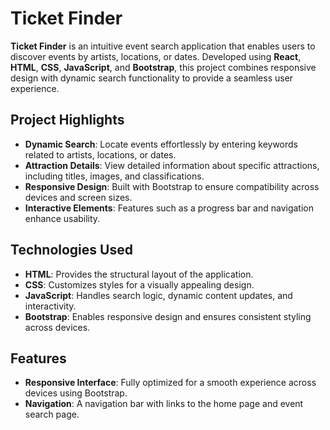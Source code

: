 # Ticket Finder

**Ticket Finder** is an intuitive event search application that enables users to discover events by artists, locations, or dates. Developed using  **React**, **HTML**, **CSS**, **JavaScript**, and **Bootstrap**, this project combines responsive design with dynamic search functionality to provide a seamless user experience. 

## Project Highlights
- **Dynamic Search**: Locate events effortlessly by entering keywords related to artists, locations, or dates.  
- **Attraction Details**: View detailed information about specific attractions, including titles, images, and classifications.  
- **Responsive Design**: Built with Bootstrap to ensure compatibility across devices and screen sizes.  
- **Interactive Elements**: Features such as a progress bar and navigation enhance usability.  

## Technologies Used
- **HTML**: Provides the structural layout of the application.  
- **CSS**: Customizes styles for a visually appealing design.  
- **JavaScript**: Handles search logic, dynamic content updates, and interactivity.  
- **Bootstrap**: Enables responsive design and ensures consistent styling across devices.  

## Features
- **Responsive Interface**: Fully optimized for a smooth experience across devices using Bootstrap.  
- **Navigation**: A navigation bar with links to the home page and event search page.  
